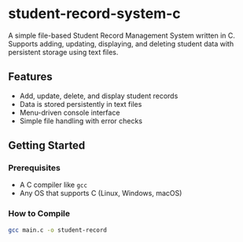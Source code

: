 # student-record-system-c
A simple file-based Student Record Management System written in C. Supports adding, updating, displaying, and deleting student data with persistent storage using text files.
## Features
- Add, update, delete, and display student records
- Data is stored persistently in text files
- Menu-driven console interface
- Simple file handling with error checks

## Getting Started

### Prerequisites
- A C compiler like `gcc`
- Any OS that supports C (Linux, Windows, macOS)

### How to Compile
```bash
gcc main.c -o student-record
